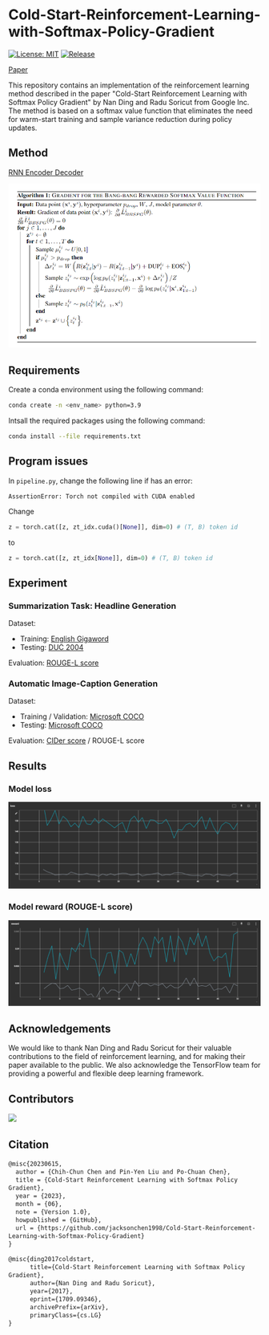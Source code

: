 # Cold-Start-Reinforcement-Learning-with-Softmax-Policy-Gradient

[![License: MIT](https://img.shields.io/badge/License-MIT-yellow.svg)](https://opensource.org/licenses/MIT) [![Release](https://img.shields.io/github/v/release/jacksonchen1998/Cold-Start-Reinforcement-Learning-with-Softmax-Policy-Gradient)](https://github.com/jacksonchen1998/Cold-Start-Reinforcement-Learning-with-Softmax-Policy-Gradient/releases/)

[Paper](https://arxiv.org/abs/1709.09346)

This repository contains an implementation of the reinforcement learning method described in the paper "Cold-Start Reinforcement Learning with Softmax Policy Gradient" by Nan Ding and Radu Soricut from Google Inc. The method is based on a softmax value function that eliminates the need for warm-start training and sample variance reduction during policy updates.

## Method

[RNN Encoder Decoder](https://github.com/bentrevett/pytorch-seq2seq/blob/master/3%20-%20Neural%20Machine%20Translation%20by%20Jointly%20Learning%20to%20Align%20and%20Translate.ipynb)

![model](./image/alg.png)

## Requirements

Create a conda environment using the following command:

```bash
conda create -n <env_name> python=3.9
```

Intsall the required packages using the following command:

```bash
conda install --file requirements.txt
```

## Program issues

In `pipeline.py`, change the following line if has an error:

```
AssertionError: Torch not compiled with CUDA enabled
```

Change

```py
z = torch.cat([z, zt_idx.cuda()[None]], dim=0) # (T, B) token id
```

to

```py
z = torch.cat([z, zt_idx[None]], dim=0) # (T, B) token id
```

## Experiment

### Summarization Task: Headline Generation

Dataset:
- Training: [English Gigaword](https://catalog.ldc.upenn.edu/LDC2003T05)
- Testing: [DUC 2004](https://duc.nist.gov/duc2004/)

Evaluation: 
[ROUGE-L score](https://arxiv.org/abs/1803.01937)

### Automatic Image-Caption Generation

Dataset:
- Training / Validation: [Microsoft COCO](https://cocodataset.org/#home)
- Testing: [Microsoft COCO](https://cocodataset.org/#home)

Evaluation: 
[CIDer score](https://arxiv.org/abs/1411.5726) / ROUGE-L score

## Results

### Model loss

![loss](./image/loss.png)

### Model reward (ROUGE-L score)

![reward](./image/reward.png)

## Acknowledgements

We would like to thank Nan Ding and Radu Soricut for their valuable contributions to the field of reinforcement learning, and for making their paper available to the public. We also acknowledge the TensorFlow team for providing a powerful and flexible deep learning framework.

## Contributors

<a href="https://github.com/jacksonchen1998/Cold-Start-Reinforcement-Learning-with-Softmax-Policy-Gradient/graphs/contributors">
  <img src="http://contributors.nn.ci/api?repo=jacksonchen1998/Cold-Start-Reinforcement-Learning-with-Softmax-Policy-Gradient" />
</a>

## Citation

```
@misc{20230615,
  author = {Chih-Chun Chen and Pin-Yen Liu and Po-Chuan Chen},
  title = {Cold-Start Reinforcement Learning with Softmax Policy Gradient},
  year = {2023},
  month = {06},
  note = {Version 1.0},
  howpublished = {GitHub},
  url = {https://github.com/jacksonchen1998/Cold-Start-Reinforcement-Learning-with-Softmax-Policy-Gradient}
}
```

```
@misc{ding2017coldstart,
      title={Cold-Start Reinforcement Learning with Softmax Policy Gradient}, 
      author={Nan Ding and Radu Soricut},
      year={2017},
      eprint={1709.09346},
      archivePrefix={arXiv},
      primaryClass={cs.LG}
}
```
